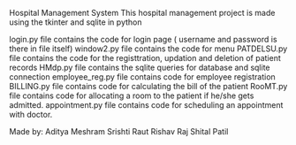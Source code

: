 Hospital Management System
This hospital management project is made using the tkinter and sqlite in python 

login.py file contains the code for login page ( username and password is there in file itself)
window2.py file contains the code for menu 
PATDELSU.py file contains the code for the registtration, updation and deletion of patient records
HMdp.py file contains the sqlite queries for database and sqlite connection
employee_reg.py file contains code for employee registration 
BILLING.py file contains code for calculating the bill of the patient
RooMT.py file contains code for allocating a room to the patient if he/she gets admitted.
appointment.py file contains code for scheduling an appointment with doctor.


Made by:
Aditya Meshram 
Srishti Raut 
Rishav Raj 
Shital Patil

